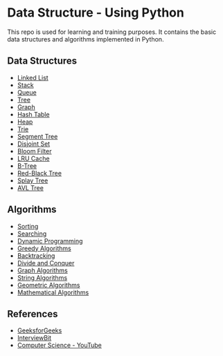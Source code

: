 # Data Structure - Using Python

This repo is used for learning and training purposes. It contains the basic data structures and algorithms implemented in Python.

## Data Structures

- [Linked List]()
- [Stack](./data-structure/02-stack/stack.py)
- [Queue]()
- [Tree]()
- [Graph]()
- [Hash Table]()
- [Heap]()
- [Trie]()
- [Segment Tree]()
- [Disjoint Set]()
- [Bloom Filter]()
- [LRU Cache]()
- [B-Tree]()
- [Red-Black Tree]()
- [Splay Tree]()
- [AVL Tree]()

## Algorithms

- [Sorting]()
- [Searching]() 
- [Dynamic Programming]()
- [Greedy Algorithms]()
- [Backtracking]()
- [Divide and Conquer]()
- [Graph Algorithms]()
- [String Algorithms]()
- [Geometric Algorithms]()
- [Mathematical Algorithms]()


## References

- [GeeksforGeeks](https://www.geeksforgeeks.org/)
- [InterviewBit](https://www.interviewbit.com/)
- [Computer Science - YouTube](https://youtube.com/playlist?list=PLTd6ceoshprdS7HVI-Yus4rAHtrqNzH0j&si=dPICNUIjrSwoxz1V)